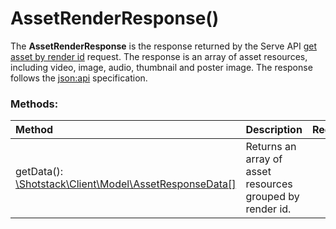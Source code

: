 # AssetRenderResponse()

The **AssetRenderResponse** is the response returned by the Serve API [get asset by render id](https://shotstack.io/docs/api/#get-asset-by-render-id) request. The response is an array of asset resources, including video, image, audio, thumbnail and poster image. The response follows  the [json:api](https://jsonapi.org/) specification.

### Methods:

Method | Description | Required
:--- | :--- | :---: 
getData(): [\Shotstack\Client\Model\AssetResponseData[]](AssetResponseData.md) | Returns an array of asset resources grouped by render id. | -

